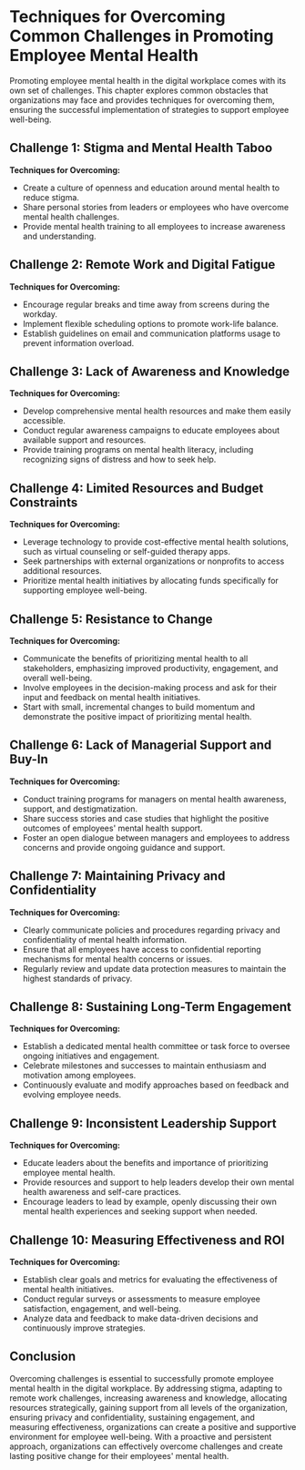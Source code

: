 Techniques for Overcoming Common Challenges in Promoting Employee Mental Health
===========================================================================================

Promoting employee mental health in the digital workplace comes with its own set of challenges. This chapter explores common obstacles that organizations may face and provides techniques for overcoming them, ensuring the successful implementation of strategies to support employee well-being.

Challenge 1: Stigma and Mental Health Taboo
-------------------------------------------

**Techniques for Overcoming:**

* Create a culture of openness and education around mental health to reduce stigma.
* Share personal stories from leaders or employees who have overcome mental health challenges.
* Provide mental health training to all employees to increase awareness and understanding.

Challenge 2: Remote Work and Digital Fatigue
--------------------------------------------

**Techniques for Overcoming:**

* Encourage regular breaks and time away from screens during the workday.
* Implement flexible scheduling options to promote work-life balance.
* Establish guidelines on email and communication platforms usage to prevent information overload.

Challenge 3: Lack of Awareness and Knowledge
--------------------------------------------

**Techniques for Overcoming:**

* Develop comprehensive mental health resources and make them easily accessible.
* Conduct regular awareness campaigns to educate employees about available support and resources.
* Provide training programs on mental health literacy, including recognizing signs of distress and how to seek help.

Challenge 4: Limited Resources and Budget Constraints
-----------------------------------------------------

**Techniques for Overcoming:**

* Leverage technology to provide cost-effective mental health solutions, such as virtual counseling or self-guided therapy apps.
* Seek partnerships with external organizations or nonprofits to access additional resources.
* Prioritize mental health initiatives by allocating funds specifically for supporting employee well-being.

Challenge 5: Resistance to Change
---------------------------------

**Techniques for Overcoming:**

* Communicate the benefits of prioritizing mental health to all stakeholders, emphasizing improved productivity, engagement, and overall well-being.
* Involve employees in the decision-making process and ask for their input and feedback on mental health initiatives.
* Start with small, incremental changes to build momentum and demonstrate the positive impact of prioritizing mental health.

Challenge 6: Lack of Managerial Support and Buy-In
--------------------------------------------------

**Techniques for Overcoming:**

* Conduct training programs for managers on mental health awareness, support, and destigmatization.
* Share success stories and case studies that highlight the positive outcomes of employees' mental health support.
* Foster an open dialogue between managers and employees to address concerns and provide ongoing guidance and support.

Challenge 7: Maintaining Privacy and Confidentiality
----------------------------------------------------

**Techniques for Overcoming:**

* Clearly communicate policies and procedures regarding privacy and confidentiality of mental health information.
* Ensure that all employees have access to confidential reporting mechanisms for mental health concerns or issues.
* Regularly review and update data protection measures to maintain the highest standards of privacy.

Challenge 8: Sustaining Long-Term Engagement
--------------------------------------------

**Techniques for Overcoming:**

* Establish a dedicated mental health committee or task force to oversee ongoing initiatives and engagement.
* Celebrate milestones and successes to maintain enthusiasm and motivation among employees.
* Continuously evaluate and modify approaches based on feedback and evolving employee needs.

Challenge 9: Inconsistent Leadership Support
--------------------------------------------

**Techniques for Overcoming:**

* Educate leaders about the benefits and importance of prioritizing employee mental health.
* Provide resources and support to help leaders develop their own mental health awareness and self-care practices.
* Encourage leaders to lead by example, openly discussing their own mental health experiences and seeking support when needed.

Challenge 10: Measuring Effectiveness and ROI
---------------------------------------------

**Techniques for Overcoming:**

* Establish clear goals and metrics for evaluating the effectiveness of mental health initiatives.
* Conduct regular surveys or assessments to measure employee satisfaction, engagement, and well-being.
* Analyze data and feedback to make data-driven decisions and continuously improve strategies.

Conclusion
----------

Overcoming challenges is essential to successfully promote employee mental health in the digital workplace. By addressing stigma, adapting to remote work challenges, increasing awareness and knowledge, allocating resources strategically, gaining support from all levels of the organization, ensuring privacy and confidentiality, sustaining engagement, and measuring effectiveness, organizations can create a positive and supportive environment for employee well-being. With a proactive and persistent approach, organizations can effectively overcome challenges and create lasting positive change for their employees' mental health.
